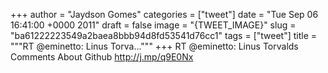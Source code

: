 
+++
author = "Jaydson Gomes"
categories = ["tweet"]
date = "Tue Sep 06 16:41:00 +0000 2011"
draft = false
image = "{TWEET_IMAGE}"
slug = "ba61222223549a2baea8bbb94d8fd53541d76cc1"
tags = ["tweet"]
title = """RT @eminetto: Linus Torva..."""
+++
RT @eminetto: Linus Torvalds Comments About Github http://j.mp/q9E0Nx
